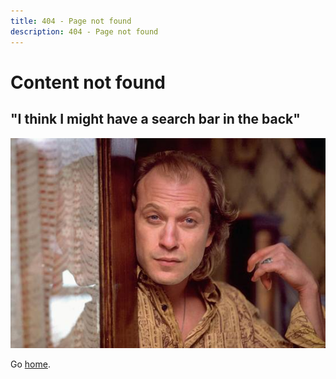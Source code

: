 ```yaml
---
title: 404 - Page not found
description: 404 - Page not found
---
```


# Content not found

## "I think I might have a search bar in the back"

!['Buffalo Bill answers the door'](./assets/bill.jpg)

Go [home](/).